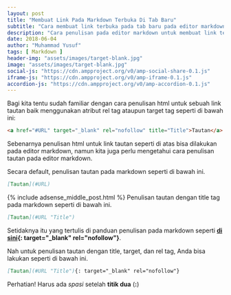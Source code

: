 ```yaml
---
layout: post
title: "Membuat Link Pada Markdown Terbuka Di Tab Baru"
subtitle: "Cara membuat link terbuka pada tab baru pada editor markdown."
description: "Cara penulisan pada editor markdown untuk membuat link terbuka pada tab baru."
date: 2018-06-04
author: "Muhammad Yusuf"
tags: [ Markdown ]
header-img: "assets/images/target-blank.jpg"
image: "assets/images/target-blank.jpg"
social-js: "https://cdn.ampproject.org/v0/amp-social-share-0.1.js"
iframe-js: "https://cdn.ampproject.org/v0/amp-iframe-0.1.js"
accordion-js: "https://cdn.ampproject.org/v0/amp-accordion-0.1.js"
---
```


Bagi kita tentu sudah familiar dengan cara penulisan html untuk sebuah link tautan baik menggunakan atribut rel tag ataupun target tag seperti di bawah ini:

```html
<a href="#URL" target="_blank" rel="nofollow" title="Title">Tautan</a>
```

Sebenarnya penulisan html untuk link tautan seperti di atas bisa dilakukan pada editor markdown, namun kita juga perlu mengetahui cara penulisan tautan pada editor markdown.

Secara default, penulisan tautan pada markdown seperti di bawah ini.

```markdown
[Tautan](#URL)
```
{% include adsense_middle_post.html %}
Penulisan tautan dengan title tag pada markdown seperti di bawah ini.

```markdown
[Tautan](#URL "Title")
```

Setidaknya itu yang tertulis di panduan penulisan pada markdown seperti **[di sini](http://www.markdowntutorial.com/lesson/3/ "Tutorial Penulisan Markdown"){: target="_blank" rel="nofollow"}**.

Nah untuk penulisan tautan dengan title, target, dan rel tag, Anda bisa lakukan seperti di bawah ini.

```markdown
[Tautan](#URL "Title"){: target="_blank" rel="nofollow"}
```

Perhatian! Harus ada *spasi* setelah **titik dua** (**:**)